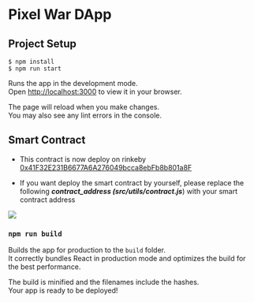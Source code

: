 # Pixel War DApp

## Project Setup

```console
$ npm install
$ npm run start
```
Runs the app in the development mode.\
Open [http://localhost:3000](http://localhost:3000) to view it in your browser.

The page will reload when you make changes.\
You may also see any lint errors in the console.

## Smart Contract
* This contract is now deploy on rinkeby [0x41F32E231B6677A6A276049bcca8ebFb8b801a8F](https://rinkeby.etherscan.io/address/0x41F32E231B6677A6A276049bcca8ebFb8b801a8F)

* If you want deploy the smart contract by yourself, please replace the following ***contract_address (src/utils/contract.js***) with your smart contract address

![](https://i.imgur.com/8oD11rC.png)




### `npm run build`

Builds the app for production to the `build` folder.\
It correctly bundles React in production mode and optimizes the build for the best performance.

The build is minified and the filenames include the hashes.\
Your app is ready to be deployed!
